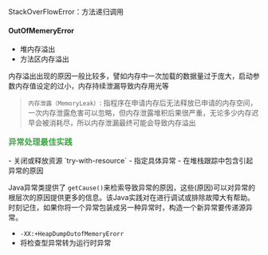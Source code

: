 StackOverFlowError：方法递归调用

#### OutOfMemeryError
- 堆内存溢出
- 方法区内存溢出

内存溢出出现的原因一般比较多，譬如内存中一次加载的数据量过于庞大，启动参数内存值设定的过小，内存持续泄漏导致内存用光等

> `内存泄露（MemoryLeak）`: 指程序在申请内存后无法释放已申请的内存空间，一次内存泄露危害可以忽略，但内存泄露堆积后果很严重，无论多少内存迟早会被消耗尽，所以内存泄漏最终可能会导致内存溢出

<h3 style="margin-top: 1rem; color: rgb(61, 167, 66); font-size:16px;">异常处理最佳实践</h3>
- 关闭或释放资源 `try-with-resource`
- 指定具体异常
- 在堆栈跟踪中包含引起异常的原因

Java异常类提供了 `getCause()`来检索导致异常的原因，这些(原因)可以对异常的根层次的原因提供更多的信息。该Java实践对在进行调试或排除故障大有帮助。时刻记住，如果你将一个异常包装成另一种异常时，构造一个新异常要传递源异常。

- `-XX:+HeapDumpOutofMemoryErorr`
- 将检查型异常转为运行时异常
